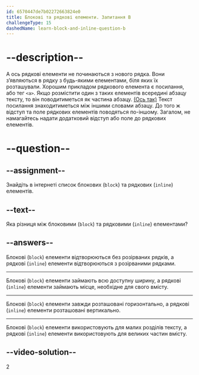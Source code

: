```yaml
---
id: 6570447de7b02272663824e0
title: Блокові та рядкові елементи. Запитання B
challengeType: 15
dashedName: learn-block-and-inline-question-b
---
```


# --description--

А ось рядкові елементи не починаються з нового рядка. Вони з’являються в рядку з будь-якими елементами, біля яких їх розташували. Хорошим прикладом рядкового елемента є посилання, або тег `<a>`. Якщо розмістити один з таких елементів всередині абзацу тексту, то він поводитиметься як частина абзацу. <a  href="https://www.freecodecamp.org/" target="_blank">(Ось так)</a> Текст посилання знаходитиметься між іншими словами абзацу. До того ж відступ та поле рядкових елементів поводяться по-іншому. Загалом, не намагайтесь надати додатковий відступ або поле до рядкових елементів.

# --question--

## --assignment--

Знайдіть в інтернеті список блокових (`block`) та рядкових (`inline`) елементів.

## --text--

Яка різниця між блоковими (`block`) та рядковими (`inline`) елементами?

## --answers--

Блокові (`block`) елементи відтворюються без розірваних рядків, а рядкові (`inline`) елементи відтворюються з розірваними рядками.

---

Блокові (`block`) елементи займають всю доступну ширину, а рядкові (`inline`) елементи займають місце, необхідне для свого вмісту.

---

Блокові (`block`) елементи завжди розташовані горизонтально, а рядкові (`inline`) елементи розташовані вертикально.

---

Блокові (`block`) елементи використовують для малих розділів тексту, а рядкові (`inline`) елементи використовують для великих частин вмісту.


## --video-solution--

2
